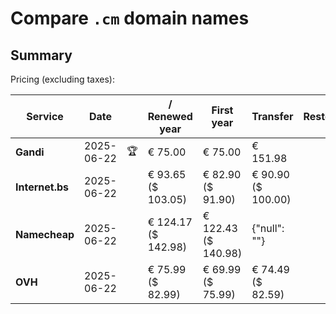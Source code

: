 # Compare `.cm` domain names

## Summary

Pricing (excluding taxes):

| Service | Date |  | / Renewed year | First year | Transfer | Restoration |
|--|--|--|--|--|--|--|
| **Gandi** | 2025-06-22 | 🏆 | € 75.00 | € 75.00 | € 151.98 |  |
| **Internet.bs** | 2025-06-22 |  | € 93.65<br>($ 103.05) | € 82.90<br>($ 91.90) | € 90.90<br>($ 100.00) |  |
| **Namecheap** | 2025-06-22 |  | € 124.17<br>($ 142.98) | € 122.43<br>($ 140.98) | {"null": ""} |  |
| **OVH** | 2025-06-22 |  | € 75.99<br>($ 82.99) | € 69.99<br>($ 75.99) | € 74.49<br>($ 82.59) |  |
